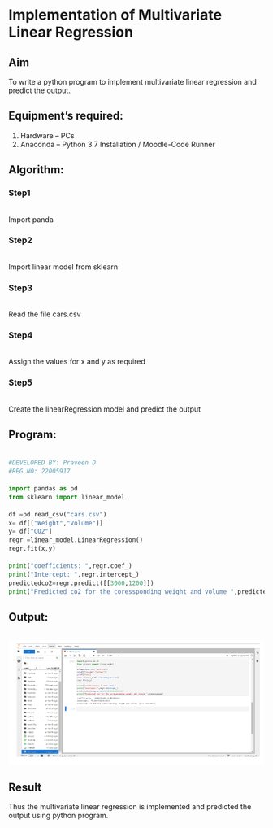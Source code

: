 # Implementation of Multivariate Linear Regression

## Aim
To write a python program to implement multivariate linear regression and predict the output.

## Equipment’s required:
1.	Hardware – PCs
2.	Anaconda – Python 3.7 Installation / Moodle-Code Runner

## Algorithm:
### Step1
<br>Import panda

### Step2
<br>Import linear model from sklearn

### Step3
<br>Read the file cars.csv

### Step4
<br>Assign the values for x and y as required

### Step5
<br>Create the linearRegression model and predict the output

## Program:
```python

#DEVELOPED BY: Praveen D
#REG NO: 22005917

import pandas as pd
from sklearn import linear_model

df =pd.read_csv("cars.csv")
x= df[["Weight","Volume"]]
y= df["CO2"]
regr =linear_model.LinearRegression()
regr.fit(x,y)

print("coefficients: ",regr.coef_)
print("Intercept: ",regr.intercept_)
predictedco2=regr.predict([[3000,1200]])
print("Predicted co2 for the coressponding weight and volume ",predictedco2)

```
## Output:

<br>![output](./output1.png)

## Result
Thus the multivariate linear regression is implemented and predicted the output using python program.
